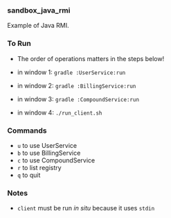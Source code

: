 
### sandbox_java_rmi

Example of Java RMI.

### To Run

* The order of operations matters in the steps below!

* in window 1: `gradle :UserService:run`
* in window 2: `gradle :BillingService:run`
* in window 3: `gradle :CompoundService:run`
* in window 4: `./run_client.sh`

### Commands

* `u` to use UserService
* `b` to use BillingService
* `c` to use CompoundService
* `r` to list registry
* `q` to quit

### Notes

* `client` must be run _in situ_ because it uses `stdin`
